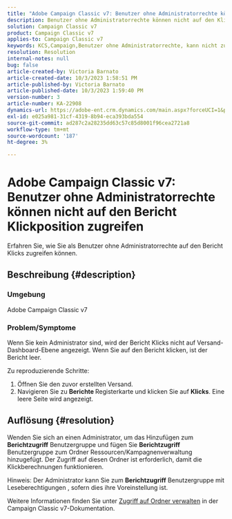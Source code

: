 ```yaml
---
title: "Adobe Campaign Classic v7: Benutzer ohne Administratorrechte können nicht auf den Bericht Klickposition zugreifen"
description: Benutzer ohne Administratorrechte können nicht auf den Klickbericht zugreifen.
solution: Campaign Classic v7
product: Campaign Classic v7
applies-to: Campaign Classic v7
keywords: KCS,Campaign,Benutzer ohne Administratorrechte, kann nicht zugreifen,Klickbericht,Campaign Classic v7
resolution: Resolution
internal-notes: null
bug: false
article-created-by: Victoria Barnato
article-created-date: 10/3/2023 1:58:51 PM
article-published-by: Victoria Barnato
article-published-date: 10/3/2023 1:59:40 PM
version-number: 3
article-number: KA-22908
dynamics-url: https://adobe-ent.crm.dynamics.com/main.aspx?forceUCI=1&pagetype=entityrecord&etn=knowledgearticle&id=44fb80f7-f461-ee11-be6e-6045bd0067ea
exl-id: e025a981-31cf-4319-8b94-eca393bda554
source-git-commit: ad287c2a28235dd63c57c85d8001f96cea2721a8
workflow-type: tm+mt
source-wordcount: '187'
ht-degree: 3%

---
```


# Adobe Campaign Classic v7: Benutzer ohne Administratorrechte können nicht auf den Bericht Klickposition zugreifen


Erfahren Sie, wie Sie als Benutzer ohne Administratorrechte auf den Bericht Klicks zugreifen können.

## Beschreibung {#description}


### Umgebung

Adobe Campaign Classic v7

### Problem/Symptome

Wenn Sie kein Administrator sind, wird der Bericht Klicks nicht auf Versand-Dashboard-Ebene angezeigt. Wenn Sie auf den Bericht klicken, ist der Bericht leer. 

Zu reproduzierende Schritte:

1. Öffnen Sie den zuvor erstellten Versand.
2. Navigieren Sie zu <b>Berichte </b>Registerkarte und klicken Sie auf <b>Klicks</b>. Eine leere Seite wird angezeigt.



## Auflösung {#resolution}


Wenden Sie sich an einen Administrator, um das Hinzufügen zum <b>Berichtzugriff</b> Benutzergruppe und fügen Sie <b>Berichtzugriff</b> Benutzergruppe zum Ordner Ressourcen/Kampagnenverwaltung hinzugefügt. Der Zugriff auf diesen Ordner ist erforderlich, damit die Klickberechnungen funktionieren.

Hinweis: Der Administrator kann Sie zum <b>Berichtzugriff</b> Benutzergruppe mit Leseberechtigungen , sofern dies ihre Voreinstellung ist.

Weitere Informationen finden Sie unter [Zugriff auf Ordner verwalten](https://experienceleague.adobe.com/docs/campaign-classic/using/getting-started/permissions/access-management-folders.html) in der Campaign Classic v7-Dokumentation.

